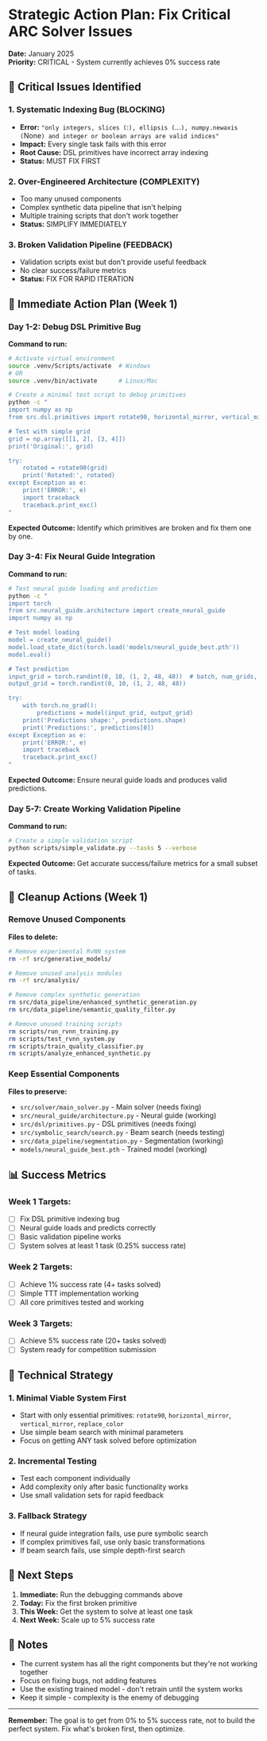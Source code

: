 # Strategic Action Plan: Fix Critical ARC Solver Issues

**Date:** January 2025  
**Priority:** CRITICAL - System currently achieves 0% success rate

## 🚨 Critical Issues Identified

### 1. **Systematic Indexing Bug** (BLOCKING)

- **Error:** `"only integers, slices (`:`), ellipsis (`...`), numpy.newaxis (`None`) and integer or boolean arrays are valid indices"`
- **Impact:** Every single task fails with this error
- **Root Cause:** DSL primitives have incorrect array indexing
- **Status:** MUST FIX FIRST

### 2. **Over-Engineered Architecture** (COMPLEXITY)

- Too many unused components
- Complex synthetic data pipeline that isn't helping
- Multiple training scripts that don't work together
- **Status:** SIMPLIFY IMMEDIATELY

### 3. **Broken Validation Pipeline** (FEEDBACK)

- Validation scripts exist but don't provide useful feedback
- No clear success/failure metrics
- **Status:** FIX FOR RAPID ITERATION

## 🎯 Immediate Action Plan (Week 1)

### Day 1-2: Debug DSL Primitive Bug

**Command to run:**

```bash
# Activate virtual environment
source .venv/Scripts/activate  # Windows
# OR
source .venv/bin/activate      # Linux/Mac

# Create a minimal test script to debug primitives
python -c "
import numpy as np
from src.dsl.primitives import rotate90, horizontal_mirror, vertical_mirror

# Test with simple grid
grid = np.array([[1, 2], [3, 4]])
print('Original:', grid)

try:
    rotated = rotate90(grid)
    print('Rotated:', rotated)
except Exception as e:
    print('ERROR:', e)
    import traceback
    traceback.print_exc()
"
```

**Expected Outcome:** Identify which primitives are broken and fix them one by one.

### Day 3-4: Fix Neural Guide Integration

**Command to run:**

```bash
# Test neural guide loading and prediction
python -c "
import torch
from src.neural_guide.architecture import create_neural_guide
import numpy as np

# Test model loading
model = create_neural_guide()
model.load_state_dict(torch.load('models/neural_guide_best.pth'))
model.eval()

# Test prediction
input_grid = torch.randint(0, 10, (1, 2, 48, 48))  # batch, num_grids, height, width
output_grid = torch.randint(0, 10, (1, 2, 48, 48))

try:
    with torch.no_grad():
        predictions = model(input_grid, output_grid)
    print('Predictions shape:', predictions.shape)
    print('Predictions:', predictions[0])
except Exception as e:
    print('ERROR:', e)
    import traceback
    traceback.print_exc()
"
```

**Expected Outcome:** Ensure neural guide loads and produces valid predictions.

### Day 5-7: Create Working Validation Pipeline

**Command to run:**

```bash
# Create a simple validation script
python scripts/simple_validate.py --tasks 5 --verbose
```

**Expected Outcome:** Get accurate success/failure metrics for a small subset of tasks.

## 🧹 Cleanup Actions (Week 1)

### Remove Unused Components

**Files to delete:**

```bash
# Remove experimental RvNN system
rm -rf src/generative_models/

# Remove unused analysis modules
rm -rf src/analysis/

# Remove complex synthetic generation
rm src/data_pipeline/enhanced_synthetic_generation.py
rm src/data_pipeline/semantic_quality_filter.py

# Remove unused training scripts
rm scripts/run_rvnn_training.py
rm scripts/test_rvnn_system.py
rm scripts/train_quality_classifier.py
rm scripts/analyze_enhanced_synthetic.py
```

### Keep Essential Components

**Files to preserve:**

- `src/solver/main_solver.py` - Main solver (needs fixing)
- `src/neural_guide/architecture.py` - Neural guide (working)
- `src/dsl/primitives.py` - DSL primitives (needs fixing)
- `src/symbolic_search/search.py` - Beam search (needs testing)
- `src/data_pipeline/segmentation.py` - Segmentation (working)
- `models/neural_guide_best.pth` - Trained model (working)

## 📊 Success Metrics

### Week 1 Targets:

- [ ] Fix DSL primitive indexing bug
- [ ] Neural guide loads and predicts correctly
- [ ] Basic validation pipeline works
- [ ] System solves at least 1 task (0.25% success rate)

### Week 2 Targets:

- [ ] Achieve 1% success rate (4+ tasks solved)
- [ ] Simple TTT implementation working
- [ ] All core primitives tested and working

### Week 3 Targets:

- [ ] Achieve 5% success rate (20+ tasks solved)
- [ ] System ready for competition submission

## 🔧 Technical Strategy

### 1. **Minimal Viable System First**

- Start with only essential primitives: `rotate90`, `horizontal_mirror`, `vertical_mirror`, `replace_color`
- Use simple beam search with minimal parameters
- Focus on getting ANY task solved before optimization

### 2. **Incremental Testing**

- Test each component individually
- Add complexity only after basic functionality works
- Use small validation sets for rapid feedback

### 3. **Fallback Strategy**

- If neural guide integration fails, use pure symbolic search
- If complex primitives fail, use only basic transformations
- If beam search fails, use simple depth-first search

## 🚀 Next Steps

1. **Immediate:** Run the debugging commands above
2. **Today:** Fix the first broken primitive
3. **This Week:** Get the system to solve at least one task
4. **Next Week:** Scale up to 5% success rate

## 📝 Notes

- The current system has all the right components but they're not working together
- Focus on fixing bugs, not adding features
- Use the existing trained model - don't retrain until the system works
- Keep it simple - complexity is the enemy of debugging

---

**Remember:** The goal is to get from 0% to 5% success rate, not to build the perfect system. Fix what's broken first, then optimize.
